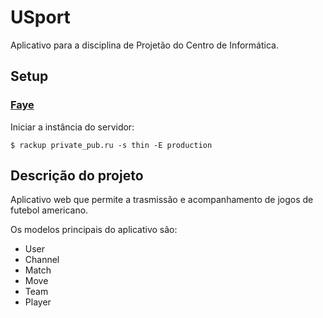 # USport
Aplicativo para a disciplina de Projetão do Centro de Informática.

## Setup
### [Faye](http://faye.jcoglan.com/)
Iniciar a instância do servidor:
```shell
$ rackup private_pub.ru -s thin -E production
```

## Descrição do projeto
Aplicativo web que permite a trasmissão e acompanhamento de jogos de futebol americano.

Os modelos principais do aplicativo são:
* User
* Channel
* Match
* Move
* Team
* Player
